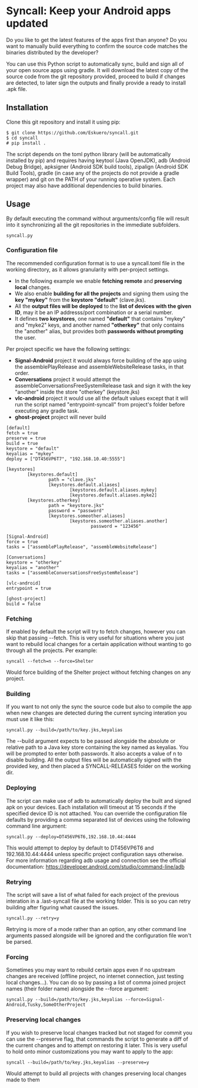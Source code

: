 
# Syncall: Keep your Android apps updated
Do you like to get the latest features of the apps first than anyone?
Do you want to manually build everything to confirm the source code matches the binaries distributed by the developer?

You can use this Python script to automatically sync, build and sign all of your open source apps using gradle. It will download the latest copy of the source code from the git repository provided, proceed to build if changes are detected, to later sign the outputs and finally provide a ready to install .apk file.

## Installation
Clone this git repository and install it using pip:
```
$ git clone https://github.com/Eskuero/syncall.git
$ cd syncall
# pip install .
```

The script depends on the toml python library (will be automatically installed by pip) and requires having keytool (Java OpenJDK), adb (Android Debug Bridge), apksigner (Android SDK build tools), zipalign (Android SDK Build Tools), gradle (in case any of the projects do not provide a gradle wrapper) and git on the PATH of your running operative system.
Each project may also have additional dependencies to build binaries.

## Usage
By default executing the command without arguments/config file will result into it synchronizing all the git repositories in the immediate subfolders.
```
syncall.py
```

### Configuration file
The recommended configuration format is to use a syncall.toml file in the working directory, as it allows granularity with per-project settings.

- In the following example we enable **fetching remote** and **preserving local** changes.
- We also enable **building for all the projects** and signing them using the **key "mykey"** from the **keystore "default"** (clave.jks).
- All the **output files will be deployed** to the **list of devices with the given ID**, may it be an IP addresss/port combination or a serial number.
- It defines **two keystores**, one named **"default"** that contains "mykey" and "myke2" keys, and another named **"otherkey"** that only contains the "another" alias, but provides both **passwords without prompting** the user.

Per project specific we have the following settings:
- **Signal-Android** project it would always force building of the app using the assemblePlayRelease and assembleWebsiteRelease tasks, in that order.
- **Conversations** project it would attempt the assembleConversationsFreeSystemRelease task and sign it with the key "another" inside the store "otherkey" (keystore.jks)
- **vlc-android** project it would use all the default values except that it will run the script named "entrypoint-syncall" from project's folder before executing any gradle task.
- **ghost-project** project will never build
```
[default]
fetch = true
preserve = true
build = true
keystore = "default"
keyalias = "mykey"
deploy = ["DT456VP6T7", "192.168.10.40:5555"]

[keystores]
        [keystores.default]
                path = "clave.jks"
                [keystores.default.aliases]
                        [keystores.default.aliases.mykey]
                        [keystores.default.aliases.myke2]
        [keystores.otherkey]
                path = "keystore.jks"
                password = "password"
                [keystores.someother.aliases]
                        [keystores.someother.aliases.another]
                                password = "123456"

[Signal-Android]
force = true
tasks = ["assemblePlayRelease", "assembleWebsiteRelease"]

[Conversations]
keystore = "otherkey"
keyalias = "another"
tasks = ["assembleConversationsFreeSystemRelease"]

[vlc-android]
entrypoint = true

[ghost-project]
build = false
```

### Fetching
If enabled by default the script will try to fetch changes, however you can skip that passing --fetch. This is very useful for situations where you just want to rebuild local changes for a certain application without wanting to go through all the projects. Per example:
```
syncall --fetch=n --force=Shelter
```
Would force building of the Shelter project without fetching changes on any project.

### Building
If you want to not only the sync the source code but also to compile the app when new changes are detected during the current syncing interation you must use it like this:
```
syncall.py --build=/path/to/key.jks,keyalias
```
The --build argument expects to be passed alongside the absolute or relative path to a Java key store containing the key named as keyalias. You will be prompted to enter both passwords. It also accepts a value of n to disable building.
All the output files will be automatically signed with the provided key, and then placed a SYNCALL-RELEASES folder on the working dir.

### Deploying
The script can make use of adb to automatically deploy the built and signed apk on your devices. Each installation will timeout at 15 seconds if the specified device ID is not attached. You can override the configuration file defaults by providing a comma separated list of devices using the following command line argument:
```
syncall.py --deploy=DT456VP6T6,192.168.10.44:4444
```
This would attempt to deploy by default to DT456VP6T6 and 192.168.10.44:4444 unless specific project configuration says otherwise.
For more information regarding adb usage and connection see the official documentation:
<https://developer.android.com/studio/command-line/adb>

### Retrying
The script will save a list of what failed for each project of the previous interation in a .last-syncall file at the working folder. This is so you can retry building after figuring what caused the issues.
```
syncall.py --retry=y
```
Retrying is more of a mode rather than an option, any other command line arguments passed alongside will be ignored and the configuration file won't be parsed.

### Forcing
Sometimes you may want to rebuild certain apps even if no upstream changes are received (offline project, no internet connection, just testing local changes...). You can do so by passing a list of comma joined project names (their folder name) alongside the --force argument:
```
syncall.py --build=/path/to/key.jks,keyalias --force=Signal-Android,Tusky,SomeOtherProject
```

### Preserving local changes
If you wish to preserve local changes tracked but not staged for commit you can use the --preserve flag, that commands the script to generate a diff of the current changes and to attempt on restoring it later. This is very useful to hold onto minor customizations you may want to apply to the app:
```
syncall --build=/path/to/key.jks,keyalias --preserve=y
```
Would attempt to build all projects with changes preserving local changes made to them
